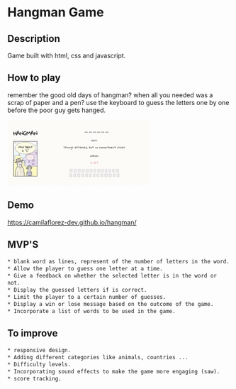 

# Hangman Game

## Description 

Game built with html, css and javascript.


## How to play

remember the good old days of hangman? when all you needed was a scrap of paper and a pen? use the keyboard to guess the letters one by one before the poor guy gets hanged.


![Alt text](Hangman-game.jpeg)


## Demo

https://camilaflorez-dev.github.io/hangman/


## MVP'S

    * blank word as lines, represent of the number of letters in the word.
    * Allow the player to guess one letter at a time.
    * Give a feedback on whether the selected letter is in the word or not.
    * Display the guessed letters if is correct.
    * Limit the player to a certain number of guesses.
    * Display a win or lose message based on the outcome of the game.
    * Incorporate a list of words to be used in the game.	


## To improve

    * responsive design. 
    * Adding different categories like animals, countries ...
    * Difficulty levels.
    * Incorporating sound effects to make the game more engaging (saw).
    * score tracking.	






